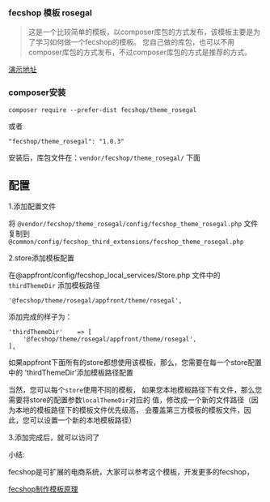 ### fecshop 模板 rosegal


> 这是一个比较简单的模板，以composer库包的方式发布，该模板主要是为了学习如何做一个fecshop的模板。
> 您自己做的库包，也可以不用composer库包的方式发布，不过composer库包的方式是推荐的方式。

[演示地址](https://fecshop.appfront.fancyecommerce.com/fr/)


### composer安装
```
composer require --prefer-dist fecshop/theme_rosegal
```

或者

```
"fecshop/theme_rosegal": "1.0.3"
```

安装后，库包文件在：`vendor/fecshop/theme_rosegal/` 下面

配置
----

1.添加配置文件


将 `@vendor/fecshop/theme_rosegal/config/fecshop_theme_rosegal.php` 文件复制到
`@common/config/fecshop_third_extensions/fecshop_theme_rosegal.php`


2.store添加模板配置

在@appfront/config/fecshop_local_services/Store.php 文件中的 `thirdThemeDir` 添加模板路径

```
'@fecshop/theme/rosegal/appfront/theme/rosegal',
```

添加完成的样子为：

```
'thirdThemeDir'    => [
    '@fecshop/theme/rosegal/appfront/theme/rosegal',
],
```

如果appfront下面所有的store都想使用该模板，那么，您需要在每一个store配置中的
'thirdThemeDir'添加模板路径配置

当然，您可以每个`store`使用不同的模板，
如果您本地模板路径下有文件，那么您需要将store的配置参数`localThemeDir`对应的
值，修改成一个新的文件路径（因为本地的模板路径下的模板文件优先级高，
会覆盖第三方模板的模板文件，因此，您可以设置一个新的本地模板路径）


3.添加完成后，就可以访问了

 
小结:

fecshop是可扩展的电商系统，大家可以参考这个模板，开发更多的fecshop，

[fecshop制作模板原理](http://www.fecshop.com/doc/fecshop-guide/develop/cn-1.0/guide-fecshop-theme.html)







